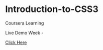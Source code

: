 # Introduction-to-CSS3
Coursera Learning


Live Demo Week -

[Click Here](https://ruchirtoshniwal.github.io/Introduction-to-CSS3/week1/)

